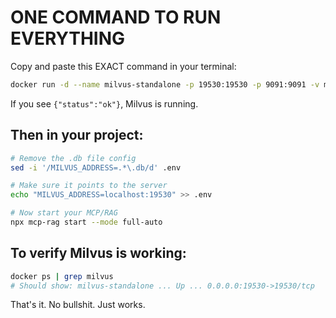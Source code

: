 # ONE COMMAND TO RUN EVERYTHING

Copy and paste this EXACT command in your terminal:

```bash
docker run -d --name milvus-standalone -p 19530:19530 -p 9091:9091 -v milvus-data:/var/lib/milvus milvusdb/milvus:v2.3.3 milvus run standalone && sleep 10 && curl http://localhost:9091/healthz
```

If you see `{"status":"ok"}`, Milvus is running.

## Then in your project:

```bash
# Remove the .db file config
sed -i '/MILVUS_ADDRESS=.*\.db/d' .env

# Make sure it points to the server
echo "MILVUS_ADDRESS=localhost:19530" >> .env

# Now start your MCP/RAG
npx mcp-rag start --mode full-auto
```

## To verify Milvus is working:

```bash
docker ps | grep milvus
# Should show: milvus-standalone ... Up ... 0.0.0.0:19530->19530/tcp
```

That's it. No bullshit. Just works.